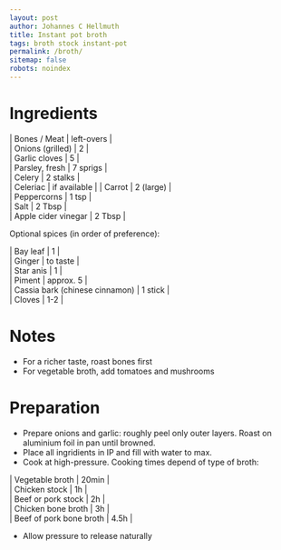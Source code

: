 ```yaml
---
layout: post
author: Johannes C Hellmuth
title: Instant pot broth
tags: broth stock instant-pot
permalink: /broth/
sitemap: false
robots: noindex
---
```


# Ingredients

| Bones / Meat | left-overs |  
| Onions (grilled) | 2 |  
| Garlic cloves | 5 |  
| Parsley, fresh | 7 sprigs |   
| Celery | 2 stalks |  
| Celeriac | if available |
| Carrot | 2 (large) |  
| Peppercorns | 1 tsp |  
| Salt | 2 Tbsp |  
| Apple cider vinegar | 2 Tbsp |  

Optional spices (in order of preference):

| Bay leaf | 1 |  
| Ginger | to taste |  
| Star anis | 1 |  
| Piment | approx. 5 |  
| Cassia bark (chinese cinnamon) | 1 stick |  
| Cloves | 1-2 | 

# Notes
* For a richer taste, roast bones first
* For vegetable broth, add tomatoes and mushrooms

# Preparation
* Prepare onions and garlic: roughly peel only outer layers. Roast on aluminium foil in pan until browned.
* Place all ingridients in IP and fill with water to max. 
* Cook at high-pressure. Cooking times depend of type of broth:

| Vegetable broth | 20min |  
| Chicken stock | 1h |  
| Beef or pork stock | 2h |  
| Chicken bone broth | 3h |  
| Beef of pork bone broth | 4.5h |  

* Allow pressure to release naturally
